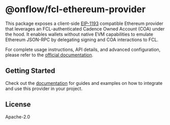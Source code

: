 # @onflow/fcl-ethereum-provider

This package exposes a client-side [EIP-1193](https://eips.ethereum.org/EIPS/eip-1193) compatible Ethereum provider that leverages an FCL-authenticated Cadence Owned Account (COA) under the hood. It enables wallets without native EVM capabilities to emulate Ethereum JSON-RPC by delegating signing and COA interactions to FCL.

For complete usage instructions, API details, and advanced configuration, please refer to the [official documentation](https://your-docs-url-here).

## Getting Started

Check out the [documentation](https://developers.flow.com/tools/clients/fcl-js/cross-vm/ethereum-provider) for guides and examples on how to integrate and use this provider in your project.

## License

Apache-2.0